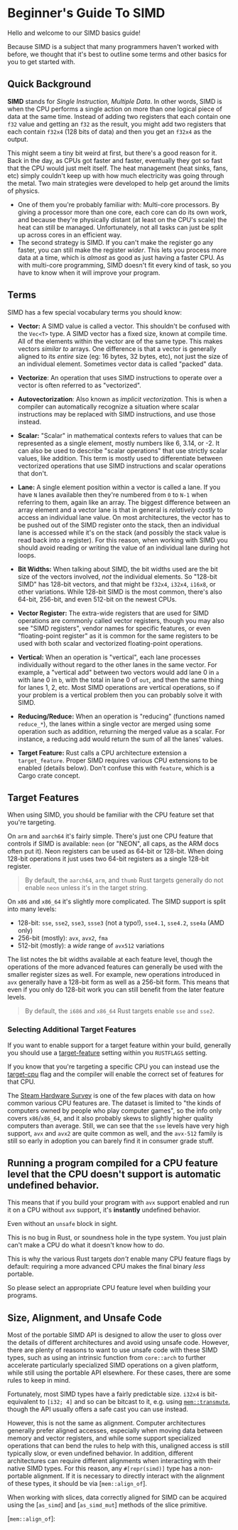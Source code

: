 
# Beginner's Guide To SIMD

Hello and welcome to our SIMD basics guide!

Because SIMD is a subject that many programmers haven't worked with before, we thought that it's best to outline some terms and other basics for you to get started with.

## Quick Background

**SIMD** stands for *Single Instruction, Multiple Data*. In other words, SIMD is when the CPU performs a single action on more than one logical piece of data at the same time. Instead of adding two registers that each contain one `f32` value and getting an `f32` as the result, you might add two registers that each contain `f32x4` (128 bits of data) and then you get an `f32x4` as the output.

This might seem a tiny bit weird at first, but there's a good reason for it. Back in the day, as CPUs got faster and faster, eventually they got so fast that the CPU would just melt itself. The heat management (heat sinks, fans, etc) simply couldn't keep up with how much electricity was going through the metal. Two main strategies were developed to help get around the limits of physics.
* One of them you're probably familiar with: Multi-core processors. By giving a processor more than one core, each core can do its own work, and because they're physically distant (at least on the CPU's scale) the heat can still be managed. Unfortunately, not all tasks can just be split up across cores in an efficient way.
* The second strategy is SIMD. If you can't make the register go any faster, you can still make the register *wider*. This lets you process more data at a time, which is *almost* as good as just having a faster CPU. As with multi-core programming, SIMD doesn't fit every kind of task, so you have to know when it will improve your program.

## Terms

SIMD has a few special vocabulary terms you should know:

* **Vector:** A SIMD value is called a vector. This shouldn't be confused with the `Vec<T>` type. A SIMD vector has a fixed size, known at compile time. All of the elements within the vector are of the same type. This makes vectors *similar to* arrays. One difference is that a vector is generally aligned to its *entire* size (eg: 16 bytes, 32 bytes, etc), not just the size of an individual element. Sometimes vector data is called "packed" data.

* **Vectorize**: An operation that uses SIMD instructions to operate over a vector is often referred to as "vectorized".

* **Autovectorization**: Also known as _implicit vectorization_. This is when a compiler can automatically recognize a situation where scalar instructions may be replaced with SIMD instructions, and use those instead.

* **Scalar:** "Scalar" in mathematical contexts refers to values that can be represented as a single element, mostly numbers like 6, 3.14, or -2. It can also be used to describe "scalar operations" that use strictly scalar values, like addition. This term is mostly used to differentiate between vectorized operations that use SIMD instructions and scalar operations that don't.

* **Lane:** A single element position within a vector is called a lane. If you have `N` lanes available then they're numbered from `0` to `N-1` when referring to them, again like an array. The biggest difference between an array element and a vector lane is that in general is *relatively costly* to access an individual lane value. On most architectures, the vector has to be pushed out of the SIMD register onto the stack, then an individual lane is accessed while it's on the stack (and possibly the stack value is read back into a register). For this reason, when working with SIMD you should avoid reading or writing the value of an individual lane during hot loops.

* **Bit Widths:** When talking about SIMD, the bit widths used are the bit size of the vectors involved, *not* the individual elements. So "128-bit SIMD" has 128-bit vectors, and that might be `f32x4`, `i32x4`, `i16x8`, or other variations. While 128-bit SIMD is the most common, there's also 64-bit, 256-bit, and even 512-bit on the newest CPUs.

* **Vector Register:** The extra-wide registers that are used for SIMD operations are commonly called vector registers, though you may also see "SIMD registers", vendor names for specific features, or even "floating-point register" as it is common for the same registers to be used with both scalar and vectorized floating-point operations.

* **Vertical:** When an operation is "vertical", each lane processes individually without regard to the other lanes in the same vector. For example, a "vertical add" between two vectors would add lane 0 in `a` with lane 0 in `b`, with the total in lane 0 of `out`, and then the same thing for lanes 1, 2, etc. Most SIMD operations are vertical operations, so if your problem is a vertical problem then you can probably solve it with SIMD.

* **Reducing/Reduce:** When an operation is "reducing" (functions named `reduce_*`), the lanes within a single vector are merged using some operation such as addition, returning the merged value as a scalar. For instance, a reducing add would return the sum of all the lanes' values.

* **Target Feature:** Rust calls a CPU architecture extension a `target_feature`. Proper SIMD requires various CPU extensions to be enabled (details below). Don't confuse this with `feature`, which is a Cargo crate concept.

## Target Features

When using SIMD, you should be familiar with the CPU feature set that you're targeting.

On `arm` and `aarch64` it's fairly simple. There's just one CPU feature that controls if SIMD is available: `neon` (or "NEON", all caps, as the ARM docs often put it). Neon registers can be used as 64-bit or 128-bit. When doing 128-bit operations it just uses two 64-bit registers as a single 128-bit register.

> By default, the `aarch64`, `arm`, and `thumb` Rust targets generally do not enable `neon` unless it's in the target string.

On `x86` and `x86_64` it's slightly more complicated. The SIMD support is split into many levels:
* 128-bit: `sse`, `sse2`, `sse3`, `ssse3` (not a typo!), `sse4.1`, `sse4.2`, `sse4a` (AMD only)
* 256-bit (mostly): `avx`, `avx2`, `fma`
* 512-bit (mostly): a *wide* range of `avx512` variations

The list notes the bit widths available at each feature level, though the operations of the more advanced features can generally be used with the smaller register sizes as well. For example, new operations introduced in `avx` generally have a 128-bit form as well as a 256-bit form. This means that even if you only do 128-bit work you can still benefit from the later feature levels.

> By default, the `i686` and `x86_64` Rust targets enable `sse` and `sse2`.

### Selecting Additional Target Features

If you want to enable support for a target feature within your build, generally you should use a [target-feature](https://rust-lang.github.io/packed_simd/perf-guide/target-feature/rustflags.html#target-feature) setting within you `RUSTFLAGS` setting.

If you know that you're targeting a specific CPU you can instead use the [target-cpu](https://rust-lang.github.io/packed_simd/perf-guide/target-feature/rustflags.html#target-cpu) flag and the compiler will enable the correct set of features for that CPU.

The [Steam Hardware Survey](https://store.steampowered.com/hwsurvey/Steam-Hardware-Software-Survey-Welcome-to-Steam) is one of the few places with data on how common various CPU features are. The dataset is limited to "the kinds of computers owned by people who play computer games", so the info only covers `x86`/`x86_64`, and it also probably skews to slightly higher quality computers than average. Still, we can see that the `sse` levels have very high support, `avx` and `avx2` are quite common as well, and the `avx-512` family is still so early in adoption you can barely find it in consumer grade stuff.

## Running a program compiled for a CPU feature level that the CPU doesn't support is automatic undefined behavior.

This means that if you build your program with `avx` support enabled and run it on a CPU without `avx` support, it's **instantly** undefined behavior.

Even without an `unsafe` block in sight.

This is no bug in Rust, or soundness hole in the type system. You just plain can't make a CPU do what it doesn't know how to do.

This is why the various Rust targets *don't* enable many CPU feature flags by default: requiring a more advanced CPU makes the final binary *less* portable.

So please select an appropriate CPU feature level when building your programs.

## Size, Alignment, and Unsafe Code

Most of the portable SIMD API is designed to allow the user to gloss over the details of different architectures and avoid using unsafe code. However, there are plenty of reasons to want to use unsafe code with these SIMD types, such as using an intrinsic function from `core::arch` to further accelerate particularly specialized SIMD operations on a given platform, while still using the portable API elsewhere. For these cases, there are some rules to keep in mind.

Fortunately, most SIMD types have a fairly predictable size. `i32x4` is bit-equivalent to `[i32; 4]` and so can be bitcast to it, e.g. using [`mem::transmute`], though the API usually offers a safe cast you can use instead.

However, this is not the same as alignment. Computer architectures generally prefer aligned accesses, especially when moving data between memory and vector registers, and while some support specialized operations that can bend the rules to help with this, unaligned access is still typically slow, or even undefined behavior. In addition, different architectures can require different alignments when interacting with their native SIMD types. For this reason, any `#[repr(simd)]` type has a non-portable alignment. If it is necessary to directly interact with the alignment of these types, it should be via [`mem::align_of`].

When working with slices, data correctly aligned for SIMD can be acquired using the [`as_simd`] and [`as_simd_mut`] methods of the slice primitive.

[`mem::transmute`]: https://doc.rust-lang.org/core/mem/fn.transmute.html
[`mem::align_of`]: